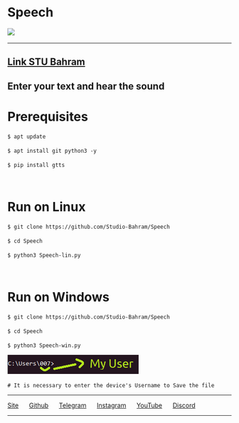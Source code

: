 <h1>Speech</h1>
<img src="logp.gif">
<hr />
<h2><a href="https://StudioBahram.ir/apps/Python">Link STU Bahram</a></h2>
<h2>Enter your text and hear the sound</h2>
<h1>Prerequisites</h1>
<pre>
<code>$ apt update <br />
$ apt install git python3 -y<br />
$ pip install gtts</code>
</pre>
<br />
<h1>Run on Linux</h1>
<pre>
<code>$ git clone https://github.com/Studio-Bahram/Speech <br />
$ cd Speech <br />
$ python3 Speech-lin.py</code>
</pre>
<br />
<h1>Run on Windows</h1>
<pre>
<code>$ git clone https://github.com/Studio-Bahram/Speech <br />
$ cd Speech <br />
$ python3 Speech-win.py</code>
</pre>
<img src="help-win.png">
<pre><code># It is necessary to enter the device's Username to Save the file</code></pre>
<hr />
<a href="https://StudioBahram.ir">Site</a>
&nbsp;&nbsp;&nbsp;&nbsp;
<a href="https://github.com/Studio-Bahram">Github</a>
&nbsp;&nbsp;&nbsp;&nbsp;
<a href="https://t.me/Studio_Bahram">Telegram</a>
&nbsp;&nbsp;&nbsp;&nbsp;
<a href="https://instagram.com/Studio_Bahram.ir">Instagram</a>
&nbsp;&nbsp;&nbsp;&nbsp;
<a href="https://youtube.com/channel/UCjc1xeBMu-mqXPSFSrzLEsg">YouTube</a>
&nbsp;&nbsp;&nbsp;&nbsp;
<a href="https://discord.gg/hGdFjAv">Discord</a><hr />
